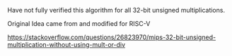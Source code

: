 Have not fully verified this algorithm for all
32-bit unsigned multiplications. 

Original Idea came from and modified for RISC-V

https://stackoverflow.com/questions/26823970/mips-32-bit-unsigned-multiplication-without-using-mult-or-div

